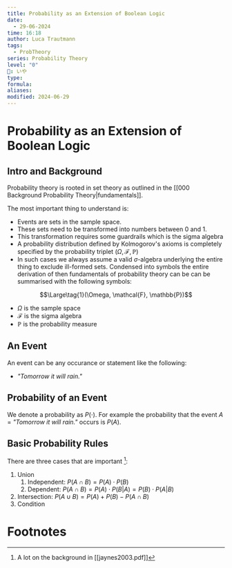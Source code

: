 ```yaml
---
title: Probability as an Extension of Boolean Logic
date:
  - 29-06-2024
time: 16:18
author: Luca Trautmann
tags:
  - ProbTheory
series: Probability Theory
level: "0"
🍙: いや
type: 
formula: 
aliases: 
modified: 2024-06-29
---
```

# Probability as an Extension of Boolean Logic

## Intro and Background
Probability theory is rooted in set theory as outlined in the [[000 Background Probability Theory|fundamentals]]. 

The most important thing to understand is:
- Events are sets in the sample space. 
- These sets need to be transformed into numbers between 0 and 1. 
- This transformation requires some guardrails which is the sigma algebra
- A probability distribution defined by Kolmogorov's axioms is completely specified by the probability triplet $(\Omega, \mathcal{F}, \mathbb{P})$
- In such cases we always assume a valid $\sigma$-algebra underlying the entire thing to exclude ill-formed sets. Condensed into symbols the entire derivation of then fundamentals of probability theory can be can be summarised with the following symbols:

$$\Large\tag{1}(\Omega, \mathcal{F}, \mathbb{P})$$
- $\Omega$ is the sample space
- $\mathcal{F}$ is the sigma algebra
- $\mathbb{P}$ is the probability measure

## An Event
An event can be any occurance or statement like the following:

- _"Tomorrow it will rain."_

## Probability of an Event
We denote a probability as $P(\cdot)$. For example the probability that the event $A$ = _"Tomorrow it will rain."_ occurs is $P(A)$.   
## Basic Probability Rules
There are three cases that are important [^1]:
1. Union
	1. Independent: $P(A \cap B) = P(A) \cdot P(B)$
	2. Dependent: $P(A \cap B) = P(A) \cdot P(B|A) = P(B) \cdot P(A|B)$
2. Intersection: $P(A \cup B) = P(A) + P(B) - P(A \cap B)$
3. Condition

# Footnotes
[^1]: A lot on the background in [[jaynes2003.pdf]]